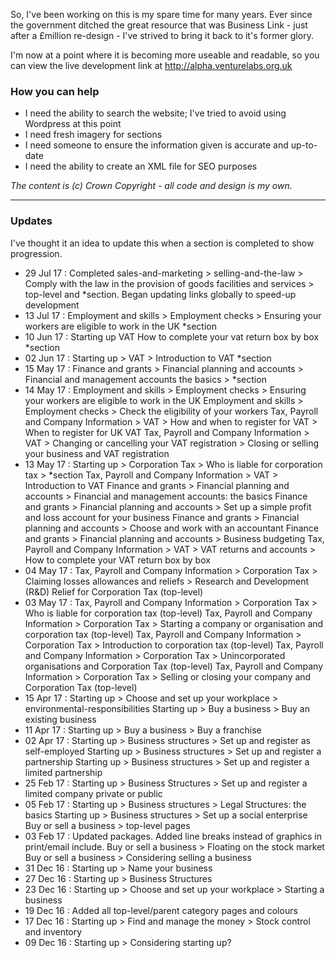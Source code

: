 So, I've been working on this is my spare time for many years. Ever since the government ditched the great resource that was Business Link - just after a £million re-design - I've strived to bring it back to it's former glory.

I'm now at a point where it is becoming more useable and readable, so you can view the live development link at http://alpha.venturelabs.org.uk

### How you can help

- I need the ability to search the website; I've tried to avoid using Wordpress at this point
- I need fresh imagery for sections
- I need someone to ensure the information given is accurate and up-to-date
- I need the ability to create an XML file for SEO purposes


_The content is (c) Crown Copyright - all code and design is my own._

---

### Updates

I've thought it an idea to update this when a section is completed to show progression.

- 29 Jul 17 : Completed sales-and-marketing > selling-and-the-law > Comply with the law in the provision of goods facilities and services > top-level and *section.
			Began updating links globally to speed-up development
- 13 Jul 17 : Employment and skills > Employment checks > Ensuring your workers are eligible to work in the UK *section
- 10 Jun 17 : Starting up VAT How to complete your vat return box by box *section
- 02 Jun 17 : Starting up > VAT > Introduction to VAT *section
- 15 May 17 : Finance and grants > Financial planning and accounts > Financial and management accounts the basics > *section
- 14 May 17 : Employment and skills > Employment checks > Ensuring your workers are eligible to work in the UK
			Employment and skills > Employment checks > Check the eligibility of your workers
			Tax, Payroll and Company Information > VAT > How and when to register for VAT > When to register for UK VAT
			Tax, Payroll and Company Information > VAT > Changing or cancelling your VAT registration > Closing or selling your business and VAT registration
- 13 May 17 : Starting up > Corporation Tax > Who is liable for corporation tax > *section
			Tax, Payroll and Company Information > VAT > Introduction to VAT
			Finance and grants > Financial planning and accounts > Financial and management accounts: the basics
			Finance and grants > Financial planning and accounts > Set up a simple profit and loss account for your business
			Finance and grants > Financial planning and accounts > Choose and work with an accountant
			Finance and grants > Financial planning and accounts > Business budgeting
			Tax, Payroll and Company Information > VAT > VAT returns and accounts > How to complete your VAT return box by box
- 04 May 17 : Tax, Payroll and Company Information > Corporation Tax > Claiming losses allowances and reliefs > Research and Development (R&D) Relief for Corporation Tax (top-level)
- 03 May 17 : Tax, Payroll and Company Information > Corporation Tax > Who is liable for corporation tax (top-level)
			Tax, Payroll and Company Information > Corporation Tax > Starting a company or organisation and corporation tax (top-level)
			Tax, Payroll and Company Information > Corporation Tax > Introduction to corporation tax (top-level)
			Tax, Payroll and Company Information > Corporation Tax > Unincorporated organisations and Corporation Tax (top-level)
			Tax, Payroll and Company Information > Corporation Tax > Selling or closing your company and Corporation Tax (top-level)
- 15 Apr 17 : Starting up > Choose and set up your workplace > environmental-responsibilities
			Starting up > Buy a business > Buy an existing business
- 11 Apr 17 : Starting up > Buy a business > Buy a franchise
- 02 Apr 17 : Starting up > Business structures > Set up and register as self-employed
			Starting up > Business structures > Set up and register a partnership
			Starting up > Business structures > Set up and register a limited partnership
- 25 Feb 17 : Starting up > Business Structures > Set up and register a limited company private or public
- 05 Feb 17 : Starting up > Business structures > Legal Structures: the basics
			Starting up > Business structures > Set up a social enterprise
			Buy or sell a business > top-level pages
- 03 Feb 17 : Updated packages. Added line breaks instead of graphics in print/email include. 
			Buy or sell a business > Floating on the stock market
			Buy or sell a business > Considering selling a business
- 31 Dec 16 : Starting up > Name your business
- 27 Dec 16 : Starting up > Business Structures
- 23 Dec 16 : Starting up > Choose and set up your workplace > Starting a business
- 19 Dec 16 : Added all top-level/parent category pages and colours
- 17 Dec 16 : Starting up > Find and manage the money > Stock control and inventory
- 09 Dec 16 : Starting up > Considering starting up?